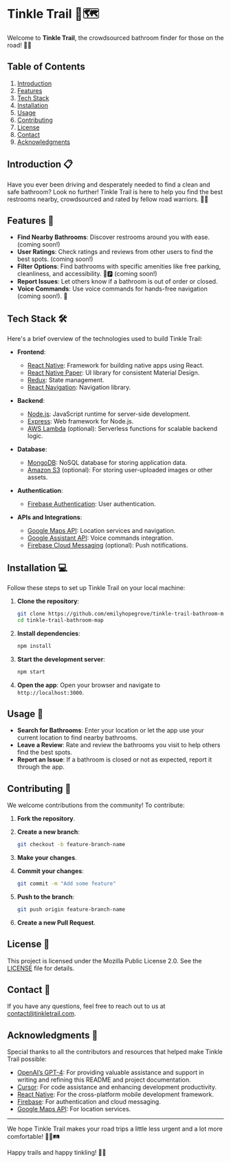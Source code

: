 

# Tinkle Trail 🚻🗺️

Welcome to **Tinkle Trail**, the crowdsourced bathroom finder for those on the road! 🚗✨

## Table of Contents
1. [Introduction](#introduction)
2. [Features](#features)
3. [Tech Stack](#tech-stack)
4. [Installation](#installation)
5. [Usage](#usage)
6. [Contributing](#contributing)
7. [License](#license)
8. [Contact](#contact)
9. [Acknowledgments](#acknowledgments)

## Introduction 📋

Have you ever been driving and desperately needed to find a clean and safe bathroom? Look no further! Tinkle Trail is here to help you find the best restrooms nearby, crowdsourced and rated by fellow road warriors. 🚽✨

## Features 🌟

- **Find Nearby Bathrooms**: Discover restrooms around you with ease. (coming soon!)
- **User Ratings**: Check ratings and reviews from other users to find the best spots. (coming soon!)
- **Filter Options**: Find bathrooms with specific amenities like free parking, cleanliness, and accessibility. 🚻🅿️ (coming soon!)
- **Report Issues**: Let others know if a bathroom is out of order or closed.
- **Voice Commands**: Use voice commands for hands-free navigation (coming soon!). 🎤

## Tech Stack 🛠️

Here's a brief overview of the technologies used to build Tinkle Trail:

- **Frontend**:
  - [React Native](https://reactnative.dev/): Framework for building native apps using React.
  - [React Native Paper](https://callstack.github.io/react-native-paper/): UI library for consistent Material Design.
  - [Redux](https://redux.js.org/): State management.
  - [React Navigation](https://reactnavigation.org/): Navigation library.

- **Backend**:
  - [Node.js](https://nodejs.org/): JavaScript runtime for server-side development.
  - [Express](https://expressjs.com/): Web framework for Node.js.
  - [AWS Lambda](https://aws.amazon.com/lambda/) (optional): Serverless functions for scalable backend logic.

- **Database**:
  - [MongoDB](https://www.mongodb.com/): NoSQL database for storing application data.
  - [Amazon S3](https://aws.amazon.com/s3/) (optional): For storing user-uploaded images or other assets.

- **Authentication**:
  - [Firebase Authentication](https://firebase.google.com/products/auth): User authentication.

- **APIs and Integrations**:
  - [Google Maps API](https://developers.google.com/maps/documentation): Location services and navigation.
  - [Google Assistant API](https://developers.google.com/assistant): Voice commands integration.
  - [Firebase Cloud Messaging](https://firebase.google.com/products/cloud-messaging) (optional): Push notifications.

## Installation 💻

Follow these steps to set up Tinkle Trail on your local machine:

1. **Clone the repository**:
    ```bash
    git clone https://github.com/emilyhopegrove/tinkle-trail-bathroom-map.git
    cd tinkle-trail-bathroom-map
    ```

2. **Install dependencies**:
    ```bash
    npm install
    ```

3. **Start the development server**:
    ```bash
    npm start
    ```

4. **Open the app**:
    Open your browser and navigate to `http://localhost:3000`.

## Usage 🚀

- **Search for Bathrooms**: Enter your location or let the app use your current location to find nearby bathrooms.
- **Leave a Review**: Rate and review the bathrooms you visit to help others find the best spots.
- **Report an Issue**: If a bathroom is closed or not as expected, report it through the app.

## Contributing 🤝

We welcome contributions from the community! To contribute:

1. **Fork the repository**.
2. **Create a new branch**:
    ```bash
    git checkout -b feature-branch-name
    ```

3. **Make your changes**.
4. **Commit your changes**:
    ```bash
    git commit -m "Add some feature"
    ```

5. **Push to the branch**:
    ```bash
    git push origin feature-branch-name
    ```

6. **Create a new Pull Request**.

## License 📄

This project is licensed under the Mozilla Public License 2.0. See the [LICENSE](LICENSE) file for details.

## Contact 📧

If you have any questions, feel free to reach out to us at [contact@tinkletrail.com](mailto:contact@tinkletrail.com).

## Acknowledgments 🙏

Special thanks to all the contributors and resources that helped make Tinkle Trail possible:

- [OpenAI’s GPT-4](https://chatbotapp.ai/landing): For providing valuable assistance and support in writing and refining this README and project documentation.
- [Cursor](https://www.cursor.com/): For code assistance and enhancing development productivity.
- [React Native](https://reactnative.dev/): For the cross-platform mobile development framework.
- [Firebase](https://firebase.google.com/): For authentication and cloud messaging.
- [Google Maps API](https://developers.google.com/maps/documentation): For location services.

---

We hope Tinkle Trail makes your road trips a little less urgent and a lot more comfortable! 🚗💨🛤️

Happy trails and happy tinkling! 🚽✨
